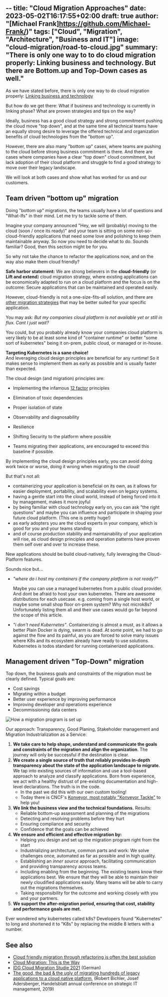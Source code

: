 --
title: "Cloud Migration Approaches"
date: 2023-05-02T16:17:55+02:00
draft: true
author: "[Michael Frank]https://github.com/Michael-Frank/)"
tags: ["Cloud", "Migration", "Architecture", "Business and IT"]
image: "cloud-migration/road-to-cloud.jpg"
summary: "There is only one way to to do cloud migration properly: Linking business and technology. But there are Bottom.up and Top-Down cases as well."
---

As we have stated before, there is only one way to do cloud migration properly: [Linking business and technology](https://blog.qaware.de/posts/cloud-migration-this-is-the-way/)

But how do we get there: What if business and technology is currently in linking phase? What are proven strategies and tips on the way?

Ideally, business has a good cloud strategy and strong commitment pushing the cloud move "top down", and at the same time all technical teams have an equally strong desire to leverage the offered technical and organization benefits of cloud technologies from the "bottom up".

However, there are also many "bottom up" cases, where teams are pushing to the cloud before strong business commitment is there.
And there are cases where companies have a clear "top down" cloud commitment, but lack adoption of their cloud platform and struggle to find a good strategy to move over their legacy landscape.

We will look at both cases and show what has worked for us and our customers.


## Team driven "bottom up" migration
Doing "bottom up" migrations, the teams usually have a lot of questions and "What-Ifs" in their mind. Let me try to tackle some of them.

Imagine your company announced "Hey, we will (probably) moving to the cloud (soon / once its ready)" and your team is sitting on some not-so-cloud-friendly applications that need some love and polishing to keep them maintainable anyway. So now you need to decide what to do.
Sounds familiar? Good, then this section might be for you.

So why not take the chance to refactor the applications now, and on the way also make them cloud friendly?

**Safe harbor statement:**
We are strong believers in the **cloud-friendly** (or **Lift and extend**) cloud migration strategy, where existing  applications can be economically adapted to run on a cloud platform and the focus is on the outcome: Secure applications that can be maintained and operated easily. 

However, cloud-friendly is not a one-size-fits-all solution, and there are [other migration strategies](https://blog.qaware.de/posts/cloud-migration-this-is-the-way/) that may be better suited for your specific application.

You may ask: _But my companies cloud platform is not available yet or still in flux. Cant I just wait?_

You could, but you probably already know your companies cloud platform is very likely to be at least some kind of "container runtime" or better "some sort of kubernetes" being it on-prem, public cloud, or managed or in-house.

**Targeting Kubernetes is a sane choice!**  
And leveraging cloud design principles are beneficial for any runtime! So it makes sense to implement them as early as possible and is usually faster than expected.


The cloud design (and migration) principles are:
* Implementing the infamous  [12 factor](https://12factor.net/) principles
* Elimination of toxic dependencies
* Proper isolation of state
* Observability and diagnosability
* Resilience
* Shifting Security to the platform where possible

* Teams migrating their applications, are encouraged to exceed this baseline if possible.

By implementing the cloud design principles early, you can avoid doing work twice or worse, doing it wrong when migrating to the cloud! 

But that's not all:
- containerizing your application is beneficial on its own, as it allows for easier deployment, portability, and scalability even on legacy systems.
- having a gentle start into the cloud world, instead of being forced into it by management, makes it more joyful 
- by being familiar with cloud technology early on, you can ask "the right questions" and maybe you can influence and participate in shaping your future cloud platform.
  (This one is pretty huge!)
- as early adopters you are the cloud experts in your company, which is good for you and your teams standing
- and of course production stability and maintainability of your application will rise, as cloud design principles and operation patterns have proven them self over and over to increase these.


New applications should be build cloud-natively, fully leveraging the Cloud-Platform features.

Sounds nice but...
- _"where do i host my containers if the company platform is not ready?"_ 
   
   Maybe you can use a managed kubernetes from a public cloud provider. And dont be afraid to host your own kubernetes. There are awesome distributions for each usecase. e.g. coming from a single host world, or maybe some small shop floor on-prem system? Why not microk8s? Unfortunately listing them all and their use cases would go far beyond the scope of this article.

- _"i don't need Kubernetes"_. 
   Containerizing is almost a must, as it allows a better
   Plain Docker is dying, swarm is dead. At some point, we had to go against the flow and its painful, as you are forced to solve many issues where K8s and its ecosystem already have ready to use solutions. Kubernetes is todos standard for running containerized applications.



## Management driven "Top-Down" migration
Top down, the business goals and constraints of the migration must be clearly defined.
Typical goals are:

* Cost savings
* Migrating within a budget
* Better user experience by improving performance
* Improving developer and operations experience
* Decommissioning data centers

![How a migration program is set up](/images/cloud-migration/migration-program-setup.jpg)

Our approach: Transparency, Good Planing, Stakeholder management and Migration Industrialization as a Service:

1. **We take care to help shape, understand and communicate the goals and constraints of the migration and align the organization**.
   The journey will only be successful if the destination is clear.
2. **We create a single source of truth that reliably provides in-depth transparency about the state of the application landscape to migrate.**
   We tap into existing sources of information and use a tool-based approach to analyze and classify applications.
   Born from experience, we act with a healthy distrust of pre-existing documentation and high-level declarations. The truth is in the code.
    - In the past we did this with our own custom tooling!
    - Today there is CNCF's [Konveyor, most notably "Konveyor Tackle"](https://www.konveyor.io/) to help you!
3. **We link the business view and the technical foundations.** Results:
    * Reliable bottom-up assessment and planning of the migrations
    * Detecting and resolving problems before they hurt
    * Ensuring compliance and security
    * Confidence that the goals can be achieved
4. **We ensure and efficient and effective migration by:**
    * Helping you design and set up the migration program right from the start
    * Industrializing architecture, common parts and work:
      We solve challenges once, automated as far as possible and in high quality.
    * Establishing an *inner source* approach, facilitating communication and providing transparency across teams.
    * Including enabling from the beginning. The existing teams know their applications best. We ensure that they will be
      able to maintain their newly cloudified applications easily. Many teams will be able to carry out the migrations themselves.
    * Taking responsibility for the outcome and working closely with you and your partners.
5. **We support the after-migration period, ensuring that cost, stability and performance goals are met.**


Ever wondered why kubernetes called k8s? Developers found "Kubernetes" to long and shortened it to "K8s" by replacing the middle 8 letters with a number.


## See also
* [Cloud friendly migration through refactoring is often the best solution](https://medium.com/@sbillet/cloud-friendly-migration-through-refactoring-is-often-the-best-solution-afb67f27661c)
* [Cloud Migration: This is the Way](https://blog.qaware.de/posts/cloud-migration-this-is-the-way/)
* [IDG Cloud Migration Studie 2021](https://info.qaware.de/de-de/cloud-migration-studie-2021) (German)
* [The good, the bad & the ugly of migrating hundreds of legacy applications to a cloud native platform](https://www.slideshare.net/QAware/the-good-the-bad-the-ugly-of-migrating-hundreds-of-legacy-applications-to-a-cloud-native-platform), (Robert Bichler, Josef Adersberger, Handelsblatt annual conference on strategic IT management, 2019)
